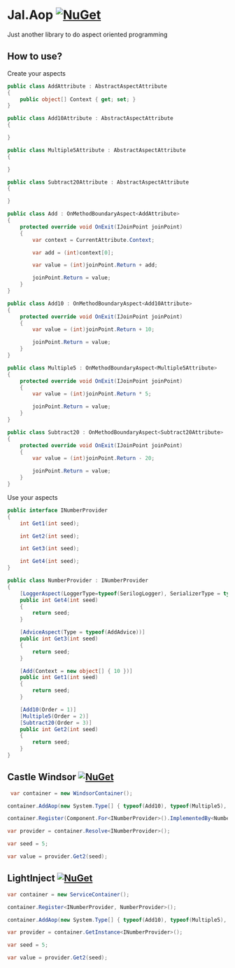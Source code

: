 # Jal.Aop [![NuGet](https://img.shields.io/nuget/v/Jal.Aop.svg)](https://www.nuget.org/packages/Jal.Aop) 
Just another library to do aspect oriented programming
## How to use?
Create your aspects
```csharp
public class AddAttribute : AbstractAspectAttribute
{
    public object[] Context { get; set; }
}

public class Add10Attribute : AbstractAspectAttribute
{

}

public class Multiple5Attribute : AbstractAspectAttribute
{

}

public class Subtract20Attribute : AbstractAspectAttribute
{

}

public class Add : OnMethodBoundaryAspect<AddAttribute>
{
    protected override void OnExit(IJoinPoint joinPoint)
    {
        var context = CurrentAttribute.Context;

        var add = (int)context[0];

        var value = (int)joinPoint.Return + add;

        joinPoint.Return = value;
    }
}

public class Add10 : OnMethodBoundaryAspect<Add10Attribute>
{
    protected override void OnExit(IJoinPoint joinPoint)
    {
        var value = (int)joinPoint.Return + 10;

        joinPoint.Return = value;
    }
}

public class Multiple5 : OnMethodBoundaryAspect<Multiple5Attribute>
{
    protected override void OnExit(IJoinPoint joinPoint)
    {
        var value = (int)joinPoint.Return * 5;

        joinPoint.Return = value;
    }
}

public class Subtract20 : OnMethodBoundaryAspect<Subtract20Attribute>
{
    protected override void OnExit(IJoinPoint joinPoint)
    {
        var value = (int)joinPoint.Return - 20;

        joinPoint.Return = value;
    }
}
```
Use your aspects
```csharp
public interface INumberProvider
{
    int Get1(int seed);

    int Get2(int seed);

    int Get3(int seed);

    int Get4(int seed);
}

public class NumberProvider : INumberProvider
{
    [LoggerAspect(LoggerType=typeof(SerilogLogger), SerializerType = typeof(JsonSerializer), LogArguments = true, LogReturn =true, LogDuration =true, LogException =true)]
    public int Get4(int seed)
    {
        return seed;
    }

    [AdviceAspect(Type = typeof(AddAdvice))]
    public int Get3(int seed)
    {
        return seed;
    }

    [Add(Context = new object[] { 10 })]
    public int Get1(int seed)
    {
        return seed;
    }

    [Add10(Order = 1)]
    [Multiple5(Order = 2)]
    [Subtract20(Order = 3)]
    public int Get2(int seed)
    {
        return seed;
    }
}
```
## Castle Windsor [![NuGet](https://img.shields.io/nuget/v/Jal.Aop.Aspects.Installer.svg)](https://www.nuget.org/packages/Jal.Aop.Aspects.Installer)

```csharp
 var container = new WindsorContainer();

container.AddAop(new System.Type[] { typeof(Add10), typeof(Multiple5), typeof(Subtract20) });

container.Register(Component.For<INumberProvider>().ImplementedBy<NumberProvider>());

var provider = container.Resolve<INumberProvider>();

var seed = 5;

var value = provider.Get2(seed);
```

## LightInject [![NuGet](https://img.shields.io/nuget/v/Jal.Aop.LightInject.Aspect.Installer.svg)](https://www.nuget.org/packages/Jal.Aop.LightInject.Aspect.Installer)

```csharp
var container = new ServiceContainer();

container.Register<INumberProvider, NumberProvider>();

container.AddAop(new System.Type[] { typeof(Add10), typeof(Multiple5), typeof(Subtract20), });

var provider = container.GetInstance<INumberProvider>();

var seed = 5;

var value = provider.Get2(seed);
``` 